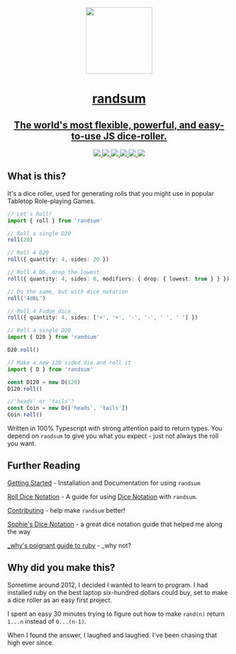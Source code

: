 <div align="center">
<a href="https://github.com/RANDSUM/randsum-ts" align="center">
  <img width="150" height="150" align="center" src="https://raw.githubusercontent.com/RANDSUM/randsum-ts/main/icon.webp">
</div>
<h1 align="center">randsum</h1>
<h2 align="center">The world's most flexible, powerful, and easy-to-use JS dice-roller.</h2>
<div align="center">
  <a href="https://www.npmjs.com/package/randsum" align="center">
    <img src="https://img.shields.io/npm/v/randsum">
  </a>
  <a href="https://bundlephobia.com/package/randsum" align="center">
    <img src="https://img.shields.io/bundlephobia/minzip/randsum">
  </a>
  <a href="https://github.com/RANDSUM/randsum-ts/blob/main/CODE_OF_CONDUCT.md" align="center">
    <img src="https://img.shields.io/badge/code%20of-conduct-ff69b4.svg?style=flat">
  </a>
  <a href="https://github.com/RANDSUM/randsum-ts/actions/workflows/main.yml" align="center">
    <img src="https://github.com/RANDSUM/randsum-ts/actions/workflows/main.yml/badge.svg">
  </a>
  <a href="https://github.com/RANDSUM/randsum-ts/actions/workflows/github-code-scanning/codeql" align="center">
    <img src="https://github.com/RANDSUM/randsum-ts/actions/workflows/github-code-scanning/codeql/badge.svg">
  </a>
  <a href="https://github.com/oven-sh/bun">
    <img src="https://img.shields.io/badge/Bun-%23000000.svg?style=for-the-badge&logo=bun&logoColor=white">
  </a>
</div>

## What is this?

It's a dice roller, used for generating rolls that you might use in popular Tabletop Role-playing Games.

```ts
// Let's Roll!
import { roll } from 'randsum'

// Roll a single D20
roll(20)

// Roll 4 D20
roll({ quantity: 4, sides: 20 })

// Roll 4 D6, drop the lowest
roll({ quantity: 4, sides: 6, modifiers: { drop: { lowest: true } } })

// Do the same, but with dice notation
roll('4d6L')

// Roll 4 Fudge dice
roll({ quantity: 4, sides: ['+', '+', '-', '-', ' ', ' '] })

// Roll a single D20
import { D20 } from 'randsum'

D20.roll()

// Make a new 120 sided die and roll it
import { D } from 'randsum'

const D120 = new D(120)
D120.roll()

//'heads' or 'tails'?
const Coin = new D(['heads', 'tails'])
Coin.roll()
```

Written in 100% Typescript with strong attention paid to return types. You depend on `randsum` to give you what you expect - just not always the roll you want.

## Further Reading

[Getting Started](https://github.com/RANDSUM/randsum-ts/blob/main/GETTING_STARTED.md) - Installation and Documentation for using `randsum`

[Roll Dice Notation](https://github.com/RANDSUM/randsum-ts/blob/main/RANDSUM_DICE_NOTATION.md) - A guide for using [Dice Notation](https://en.wikipedia.org/wiki/Dice_notation) with `randsum`.

[Contributing](https://github.com/RANDSUM/randsum-ts/blob/main/CONTRIBUTING.md) - help make `randsum` better!

[Sophie's Dice Notation](https://sophiehoulden.com/dice/documentation/notation.html) - a great dice notation guide that helped me along the way

[\_why's poignant guide to ruby](https://poignant.guide/) - \_why not?

## Why did you make this?

Sometime around 2012, I decided I wanted to learn to program. I had installed ruby on the best laptop six-hundred dollars could buy, set to make a dice roller as an easy first project.

I spent an easy 30 minutes trying to figure out how to make `rand(n)` return `1...n` instead of `0...(n-1)`.

When I found the answer, I laughed and laughed. I've been chasing that high ever since.
